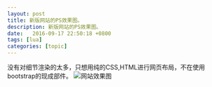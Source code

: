 ```yaml
---
layout: post
title: 新版网站的PS效果图。
description: 新版网站的PS效果图。
date:   2016-09-17 22:50:18 +0800 
tags: [lua]
categories: [topic]
---
```

没有对细节渲染的太多，只想用纯的CSS,HTML进行网页布局，不在使用bootstrap的现成部件。
<img src="http://hotdoc-hotdoc.stor.sinaapp.com/l5q.png" alt="网站效果图" />